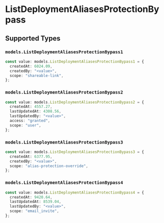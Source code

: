 # ListDeploymentAliasesProtectionBypass


## Supported Types

### `models.ListDeploymentAliasesProtectionBypass1`

```typescript
const value: models.ListDeploymentAliasesProtectionBypass1 = {
  createdAt: 6024.09,
  createdBy: "<value>",
  scope: "shareable-link",
};
```

### `models.ListDeploymentAliasesProtectionBypass2`

```typescript
const value: models.ListDeploymentAliasesProtectionBypass2 = {
  createdAt: 4557.27,
  lastUpdatedAt: 4308.56,
  lastUpdatedBy: "<value>",
  access: "granted",
  scope: "user",
};
```

### `models.ListDeploymentAliasesProtectionBypass3`

```typescript
const value: models.ListDeploymentAliasesProtectionBypass3 = {
  createdAt: 6377.95,
  createdBy: "<value>",
  scope: "alias-protection-override",
};
```

### `models.ListDeploymentAliasesProtectionBypass4`

```typescript
const value: models.ListDeploymentAliasesProtectionBypass4 = {
  createdAt: 9420.64,
  lastUpdatedAt: 8539.04,
  lastUpdatedBy: "<value>",
  scope: "email_invite",
};
```

